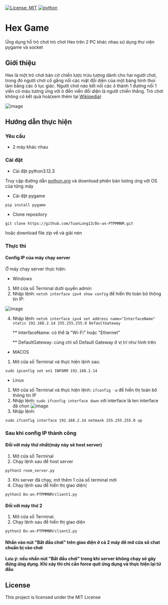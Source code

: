 [![License: MIT](https://img.shields.io/badge/License-MIT-yellow.svg)](https://opensource.org/licenses/MIT) [![python](https://img.shields.io/badge/Python-3.12-3776AB.svg?style=flat&logo=python&logoColor=white)](https://www.python.org)
# Hex Game

Ứng dụng hỗ trò chơi trò chơi Hex trên 2 PC khác nhau sử dụng thư viện pygame và socket

## Giới thiệu

Hex là một trò chơi bàn cờ chiến lược trừu tượng dành cho hai người chơi, trong đó người chơi cố gắng nối các mặt đối diện của một bảng hình thoi làm bằng các ô lục giác.
Người chơi nào kết nối các ô thành 1 đường nối 1 viền có màu tương ứng với ô đến viền đối diện là người chiến thắng. Trò chơi không có kết quả hoà(xem thêm tại [Wikipedia](https://en.wikipedia.org/wiki/Hex_(board_game)))

![image](https://github.com/TuanLong13/Do-an-PTPMMNM/assets/117003006/f990bfb0-f0f5-446c-be58-8408c599f0f1)
## Hướng dẫn thực hiện

### Yêu cầu

* 2 máy khác nhau

### Cài đặt
* Cài đặt python3.12.3
  
Truy cập đường dẫn [python.org](https://www.python.org/downloads/release/python-3123/) và download phiên bản tương ứng với OS của từng máy

* Cài đặt pygame
```
pip install pygame
```
* Clone repository
```
git clone https://github.com/TuanLong13/Do-an-PTPMMNM.git
```
hoặc download file zip về và giải nén
### Thực thi

#### Config IP của máy chạy server
Ở máy chạy server thực hiện:
* Windows
1. Mở cửa sổ Terminal dưới quyền admin
2. Nhập lệnh: ```netsh interface ipv4 show config``` để hiển thị toàn bô thông tin IP:
   
![image](https://static1.howtogeekimages.com/wordpress/wp-content/uploads/2023/09/netsh-showing-ipv45-wifi.png)

4. Nhập lệnh: ```netsh interface ipv4 set address name="InterfaceName" static 192.168.2.14 255.255.255.0 DefaultGateway```
   
    ** InterfaceName: có thể là "Wi-Fi" hoặc "Ethernet"
   
    ** DefaultGateway: cùng chỉ số Default Gateway ở vị trí như hình trên
* MACOS
1. Mở cửa sổ Terminal và thực hiện lệnh sau:
```
sudo ipconfig set en1 INFORM 192.168.2.14
```
* Linux
1. Mở cửa số Terminal và thực hiện lệnh: ```ifconfig -a``` để hiển thị toàn bô thông tin IP
2. Nhập lệnh: ```sudo ifconfig interface down``` với interface là ten interface đã chọn
![image](https://linuxier.com/wp-content/uploads/2023/06/disabling-network-interface-1024x697.jpg)
3. Nhập lệnh:
```
sudo ifconfig interface 192.168.2.14 netmask 255.255.255.0 up
```

### Sau khi config IP thành công
#### Đối với máy thứ nhất(máy này sẽ host server)
  1. Mở cửa sổ Terminal
  2. Chạy lệnh sau để host server
```
python3 room_server.py
```
  3. Khi server đã chạy, mở thêm 1 cửa số terminal mới
  4. Chạy lệnh sau để hiển thị giao diện(
```
python3 Do-an-PTPMMNM/client1.py
```

#### Đối với máy thứ 2
  1. Mở cửa sổ Terminal.
  2. Chạy lệnh sau để hiển thị giao diện
```
python3 Do-an-PTPMMNM/client2.py
```
#### Nhấn vào nút "Bắt đầu chơi" trên giao diện ở cả 2 máy để mở cửa sổ chat chuẩn bị vào chơi
  
**Lưu ý: nếu nhấn nút "Bắt đầu chơi" trong khi server không chạy sẽ gây đứng ứng dụng. Khi xảy thì chỉ cần force quit ứng dụng và thực hiện lại từ đầu**

## License

This project is licensed under the MIT License
